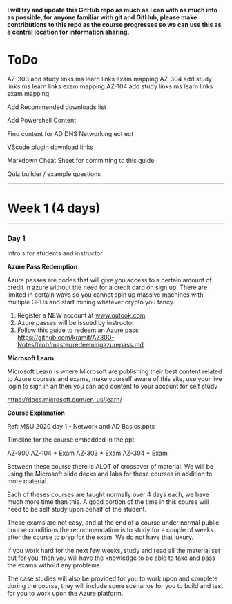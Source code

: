 
**I will try and update this GitHub repo as much as I can with as much info as possible, for anyone familiar with git and GitHub, please make contributions to this repo as the course progresses so we can use this as a central location for information sharing.**


# ToDo

AZ-303 add study links ms learn links exam mapping
AZ-304 add study links ms learn links exam mapping
AZ-104 add study links ms learn links exam mapping

Add Recommended downloads list

Add Powershell Content

Find content for AD DNS Networking ect ect

VScode plugin download links

Markdown Cheat Sheet for committing to this guide

Quiz builder / example questions


---

# Week 1 (4 days) 
---
### Day 1

Intro's for students and instructor

**Azure Pass Redemption**

Azure passes are codes that will give you access to a certain amount of credit in azure without the need for a credit card on sign up. There are limited in certain ways so you cannot spin up massive machines with multiple GPUs and start mining whatever crypto you fancy.

1. Register a NEW account at www.outook.com
2. Azure passes will be issued by instructor
3. Follow this guide to redeem an Azure pass https://github.com/kramit/AZ300-Notes/blob/master/redeemingazurepass.md

**Microsoft Learn**

Microsoft Learn is where Microsoft are publishing their best content related to Azure courses and exams, make yourself aware of this site, use your live login to sign in an then you can add content to your account for self study

https://docs.microsoft.com/en-us/learn/


**Course Explanation**

Ref: MSU 2020 day 1 - Network and AD Basics.pptx

Timeline for the course embedded in the ppt

AZ-900
AZ-104 + Exam
AZ-303 + Exam
AZ-304 + Exam

Between these course there is ALOT of crossover of material. We will be using the Microsoft slide decks and labs for these courses in addition to more material.

Each of theses courses are taught normally over 4 days each, we have much more time than this. A good portion of the time in this course will need to be self study upon behalf of the student.

These exams are not easy, and at the end of a course under normal public course conditions the recommendation is to study for a couple of weeks after the course to prep for the exam. We do not have that luxury. 

If you work hard for the next few weeks, study and read all the material set out for you, then you will have the knowledge to be able to take and pass the exams without any problems.

The case studies will also be provided for you to work upon and complete during the course, they will include some scenarios for you to build and test for you to  work upon the Azure platform.
